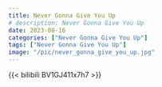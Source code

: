```yaml
---
title: Never Gonna Give You Up
# description: Never Gonna Give You Up
date: 2023-08-16
categories: ["Never Gonna Give You Up"]
tags: ["Never Gonna Give You Up"]
image: "/pic/never_gonna_give_you_up.jpg"
---
```


{{< bilibili BV1GJ411x7h7 >}}